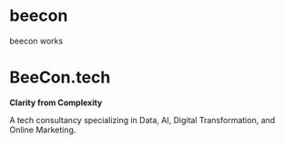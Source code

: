# beecon
beecon works
# BeeCon.tech
**Clarity from Complexity**

A tech consultancy specializing in Data, AI, Digital Transformation, and Online Marketing.
